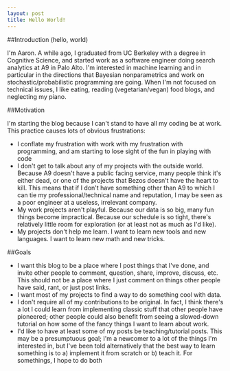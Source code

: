 ```yaml
---
layout: post
title: Hello World!
---
```



##Introduction (hello, world)

I'm Aaron.  A while ago, I graduated from UC Berkeley with a degree in Cognitive Science, and started work as a software engineer doing search analytics at A9 in Palo Alto.  I'm interested in machine learning and in particular in the directions that Bayesian nonparametrics and work on stochastic/probabilistic programming are going.  When I'm not focused on technical issues, I like eating, reading (vegetarian/vegan) food blogs, and neglecting my piano.

##Motivation

I'm starting the blog because I can't stand to have all my coding be at work.  This practice causes lots of obvious frustrations:
* I conflate my frustration with work with my frustration with programming, and am starting to lose sight of the fun in playing with code
* I don't get to talk about any of my projects with the outside world.  Because A9 doesn't have a public facing service, many people think it's either dead, or one of the projects that Bezos doesn't have the heart to kill.  This means that if I don't have something other than A9 to which I can tie my professional/technical name and reputation, I may be seen as a poor engineer at a useless, irrelevant company.
* My work projects aren't playful.  Because our data is so big, many fun things become impractical.  Because our schedule is so tight, there's relatively little room for exploration (or at least not as much as I'd like).  
* My projects don't help me learn.  I want to learn new tools and new languages.  I want to learn new math and new tricks.  

##Goals

* I want this blog to be a place where I post things that I've done, and invite other people to comment, question, share, improve, discuss, etc.  This should not be a place where I just comment on things other people have said, rant, or just post links.  
* I want most of my projects to find a way to do something cool with data.
* I don't require all of my contributions to be original.  In fact, I think there's a lot I could learn from implementing classic stuff that other people have pioneered; other people could also benefit from seeing a slowed-down tutorial on how some of the fancy things I want to learn about work.
* I'd like to have at least some of my posts be teaching/tutorial posts.  This may be a presumptuous goal; I'm a newcomer to a lot of the things I'm interested in, but I've been told alternatively that the best way to learn something is to a) implement it from scratch or b) teach it.  For somethings, I hope to do both

